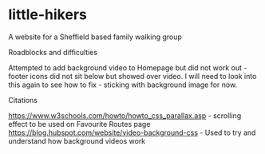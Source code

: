 # little-hikers
A website for a Sheffield based family walking group




Roadblocks and difficulties

Attempted to add background video to Homepage but did not work out - footer icons did not sit below but showed over video.
I will need to look into this again to see how to fix - sticking with background image for now.


Citations 

https://www.w3schools.com/howto/howto_css_parallax.asp - scrolling effect to be used on Favourite Routes page
https://blog.hubspot.com/website/video-background-css - Used to try and understand how background videos work